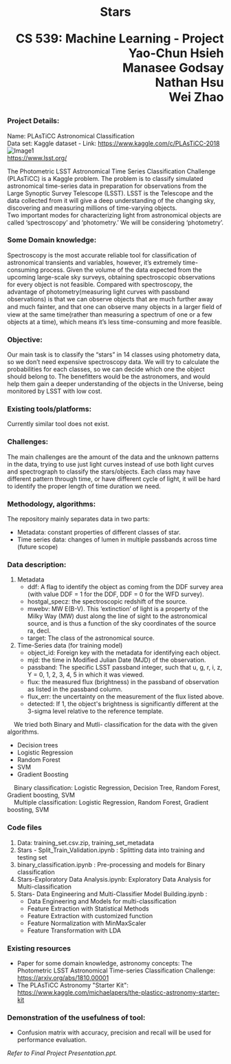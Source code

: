 <h1 align="center">Stars</h>
<p align="right">
  CS 539: Machine Learning - Project<br>
  Yao-Chun Hsieh<br>Manasee Godsay<br>Nathan Hsu<br>Wei Zhao
</p>

### Project Details:  
Name: PLAsTiCC Astronomical Classification  
Data set: Kaggle dataset - Link: https://www.kaggle.com/c/PLAsTiCC-2018  
![Image1](images.jpg)  
https://www.lsst.org/
 
The Photometric LSST Astronomical Time Series Classification Challenge (PLAsTiCC) is a Kaggle problem. The problem is to classify simulated astronomical time-series data in preparation for observations from the Large Synoptic Survey Telescope (LSST). LSST is the Telescope and the data collected from it will give a deep understanding of the changing sky, discovering and measuring millions of time-varying objects.  
Two important modes for characterizing light from astronomical objects are called ‘spectroscopy’ and ‘photometry.’ We will be considering ‘photometry’.
 
### Some Domain knowledge:
Spectroscopy is the most accurate reliable tool for classification of astronomical transients and variables, however, it’s extremely time-consuming process. Given the volume of the data expected from the upcoming large-scale sky surveys, obtaining spectroscopic observations for every object is not feasible. 
Compared with spectroscopy, the advantage of photometry(measuring light curves with passband observations) is that we can observe objects that are much further away and much fainter, and that one can observe many objects in a larger ﬁeld of view at the same time(rather than measuring a spectrum of one or a few objects at a time), which means it’s less time-consuming and more feasible.

### Objective: 
Our main task is to classify the “stars” in 14 classes using photometry data, so we don’t need expensive spectroscopy data. We will try to calculate the probabilities for each classes, so we can decide which one the object should belong to. The benefitters would be the astronomers, and would help them gain a deeper understanding of the objects in the Universe, being monitored by LSST with low cost.

### Existing tools/platforms:
Currently similar tool does not exist. 
 
### Challenges: 
The main challenges are the amount of the data and the unknown patterns in the data, trying to use just light curves instead of use both light curves and spectrograph to classify the stars/objects. Each class may have different pattern through time, or have different cycle of light, it will be hard to identify the proper length of time duration we need.

### Methodology, algorithms:
The repository mainly separates data in two parts:
* Metadata: constant properties of different classes of star.
* Time series data: changes of lumen in multiple passbands across time (future scope)
  
### Data description:
1. Metadata
   - ddf: A flag to identify the object as coming from the DDF survey area (with value DDF = 1 for the DDF, DDF = 0 for the WFD survey).
   - hostgal_specz: the spectroscopic redshift of the source.
   - mwebv: MW E(B-V). This ‘extinction’ of light is a property of the Milky Way (MW) dust along the line of sight to the astronomical source, and is thus a function of the sky coordinates of the source ra, decl. 
   - target: The class of the astronomical source.
2. Time-Series data (for training model)
   - object_id: Foreign key with the metadata for identifying each object.
   - mjd: the time in Modified Julian Date (MJD) of the observation.
   - passband: The specific LSST passband integer, such that u, g, r, i, z, Y = 0, 1, 2, 3, 4, 5 in which it was viewed.
   - flux: the measured flux (brightness) in the passband of observation as listed in the passband column.
   - flux_err: the uncertainty on the measurement of the flux listed above.
   - detected: If 1, the object's brightness is significantly different at the 3-sigma level relative to the reference template.       
 
&nbsp;&nbsp;&nbsp;&nbsp;We tried both Binary and Mutli- classification for the data with the given algorithms.  
* Decision trees
* Logistic Regression 
* Random Forest 
* SVM
* Gradient Boosting

&nbsp;&nbsp;&nbsp;&nbsp;Binary classification: Logistic Regression, Decision Tree, Random Forest, Gradient boosting, SVM  
&nbsp;&nbsp;&nbsp;&nbsp;Multiple classification: Logistic Regression, Random Forest, Gradient boosting, SVM

### Code files
1. Data: training_set.csv.zip, training_set_metadata
2. Stars - Split_Train_Validation.ipynb : Splitting data into training and testing set
3. binary_classification.ipynb : Pre-processing and models for Binary classification
4. Stars-Exploratory Data Analysis.ipynb: Exploratory Data Analysis for Multi-classification
5. Stars- Data Engineering and Multi-Classifier Model Building.ipynb :
   - Data Engineering and Models for multi-classification
   - Feature Extraction with Statistical Methods 
   - Feature Extraction with customized function
   - Feature Normalization with MinMaxScaler
   - Feature Transformation with LDA

### Existing resources
* Paper for some domain knowledge, astronomy concepts: The Photometric LSST Astronomical Time-series Classification 
Challenge: https://arxiv.org/abs/1810.00001 
* The PLAsTiCC Astronomy "Starter Kit": https://www.kaggle.com/michaelapers/the-plasticc-astronomy-starter-kit

### Demonstration of the usefulness of tool: 
* Confusion matrix with accuracy, precision and recall will be used for performance evaluation.

 _Refer to Final Project Presentation.ppt._
